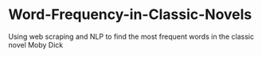 # Word-Frequency-in-Classic-Novels

Using web scraping and NLP to find the most frequent words in the classic novel Moby Dick
